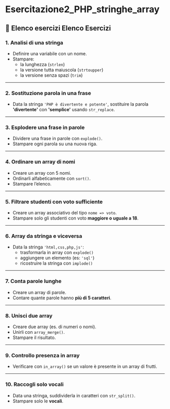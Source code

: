 # Esercitazione2_PHP_stringhe_array

## 📘 Elenco esercizi Elenco Esercizi

### 1. Analisi di una stringa
- Definire una variabile con un nome.
- Stampare:
  - la lunghezza (`strlen`)
  - la versione tutta maiuscola (`strtoupper`)
  - la versione senza spazi (`trim`)

---

### 2. Sostituzione parola in una frase
- Data la stringa `'PHP è divertente e potente'`, sostituire la parola **'divertente'** con **'semplice'** usando `str_replace`.

---

### 3. Esplodere una frase in parole
- Dividere una frase in parole con `explode()`.
- Stampare ogni parola su una nuova riga.

---

### 4. Ordinare un array di nomi
- Creare un array con 5 nomi.
- Ordinarli alfabeticamente con `sort()`.
- Stampare l’elenco.

---

### 5. Filtrare studenti con voto sufficiente
- Creare un array associativo del tipo `nome => voto`.
- Stampare solo gli studenti con voto **maggiore o uguale a 18**.

---

### 6. Array da stringa e viceversa
- Data la stringa `'html,css,php,js'`:
  - trasformarla in array con `explode()`
  - aggiungere un elemento (es: `'sql'`)
  - ricostruire la stringa con `implode()`

---

### 7. Conta parole lunghe
- Creare un array di parole.
- Contare quante parole hanno **più di 5 caratteri**.

---

### 8. Unisci due array
- Creare due array (es. di numeri o nomi).
- Unirli con `array_merge()`.
- Stampare il risultato.

---

### 9. Controllo presenza in array
- Verificare con `in_array()` se un valore è presente in un array di frutti.

---

### 10. Raccogli solo vocali
- Data una stringa, suddividerla in caratteri con `str_split()`.
- Stampare solo le **vocali**.
